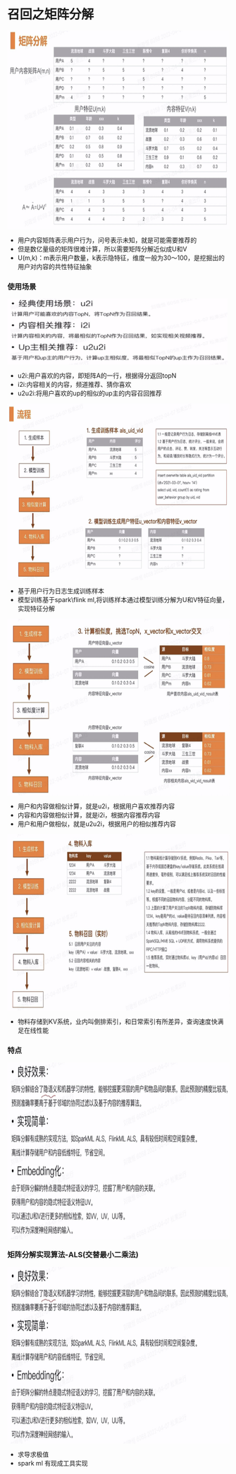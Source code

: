 # 召回之矩阵分解

<img align="center"  width='800' height='450' src="picture/pipeline20.png"  />

- 用户内容矩阵表示用户行为，问号表示未知，就是可能需要推荐的
- 但是数亿量级的矩阵很难计算，所以需要矩阵分解近似成U和V
- U(m,k)：m表示用户数量，k表示隐特征，维度一般为30～100，是挖掘出的用户对内容的共性特征抽象

### 使用场景
<img align="center"  width='500' height='150' src="picture/pipeline21.png"  />

- u2i:用户喜欢的内容，即矩阵A的一行，根据得分返回topN
- i2i:内容相关的内容，频道推荐、猜你喜欢
- u2u2i:将用户喜欢的up的相似的up主的内容召回推荐

<img align="center"  width='800' height='400' src="picture/pipeline22.png"  />

- 基于用户行为日志生成训练样本
- 模型训练基于spark\flink ml,将训练样本通过模型训练分解为U和V特征向量，实现特征分解

<img align="center"  width='800' height='400' src="picture/pipeline23.png"  />

- 用户和内容做相似计算，就是u2i，根据用户喜欢推荐内容
- 内容和内容做相似计算，就是i2i，根据内容推荐内容
- 用户和用户做相似，就是u2u2i，根据用户的相似推荐内容

<img align="center"  width='800' height='400' src="picture/pipeline24.png"  />

- 物料存储到KV系统，业内叫倒排索引，和日常索引有所差异，查询速度快满足在线性能

### 特点
<img align="center"  width='800' height='400' src="picture/pipeline25.png"  />

### 矩阵分解实现算法-ALS(交替最小二乘法)

<img align="center"  width='800' height='400' src="picture/pipeline25.png"  />

- 求导求极值
- spark ml 有现成工具实现